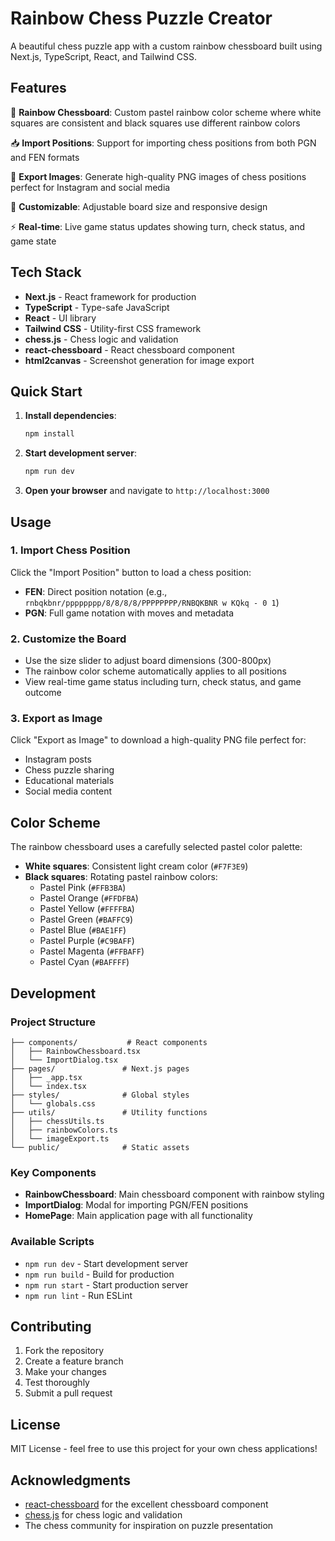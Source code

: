 # Rainbow Chess Puzzle Creator

A beautiful chess puzzle app with a custom rainbow chessboard built using Next.js, TypeScript, React, and Tailwind CSS.

## Features

🌈 **Rainbow Chessboard**: Custom pastel rainbow color scheme where white squares are consistent and black squares use different rainbow colors

📥 **Import Positions**: Support for importing chess positions from both PGN and FEN formats

📸 **Export Images**: Generate high-quality PNG images of chess positions perfect for Instagram and social media

🎨 **Customizable**: Adjustable board size and responsive design

⚡ **Real-time**: Live game status updates showing turn, check status, and game state

## Tech Stack

- **Next.js** - React framework for production
- **TypeScript** - Type-safe JavaScript
- **React** - UI library
- **Tailwind CSS** - Utility-first CSS framework
- **chess.js** - Chess logic and validation
- **react-chessboard** - React chessboard component
- **html2canvas** - Screenshot generation for image export

## Quick Start

1. **Install dependencies**:
   ```bash
   npm install
   ```

2. **Start development server**:
   ```bash
   npm run dev
   ```

3. **Open your browser** and navigate to `http://localhost:3000`

## Usage

### 1. Import Chess Position

Click the "Import Position" button to load a chess position:

- **FEN**: Direct position notation (e.g., `rnbqkbnr/pppppppp/8/8/8/8/PPPPPPPP/RNBQKBNR w KQkq - 0 1`)
- **PGN**: Full game notation with moves and metadata

### 2. Customize the Board

- Use the size slider to adjust board dimensions (300-800px)
- The rainbow color scheme automatically applies to all positions
- View real-time game status including turn, check status, and game outcome

### 3. Export as Image

Click "Export as Image" to download a high-quality PNG file perfect for:
- Instagram posts
- Chess puzzle sharing
- Educational materials
- Social media content

## Color Scheme

The rainbow chessboard uses a carefully selected pastel color palette:

- **White squares**: Consistent light cream color (`#F7F3E9`)
- **Black squares**: Rotating pastel rainbow colors:
  - Pastel Pink (`#FFB3BA`)
  - Pastel Orange (`#FFDFBA`) 
  - Pastel Yellow (`#FFFFBA`)
  - Pastel Green (`#BAFFC9`)
  - Pastel Blue (`#BAE1FF`)
  - Pastel Purple (`#C9BAFF`)
  - Pastel Magenta (`#FFBAFF`)
  - Pastel Cyan (`#BAFFFF`)

## Development

### Project Structure

```
├── components/           # React components
│   ├── RainbowChessboard.tsx
│   └── ImportDialog.tsx
├── pages/               # Next.js pages
│   ├── _app.tsx
│   └── index.tsx
├── styles/              # Global styles
│   └── globals.css
├── utils/               # Utility functions
│   ├── chessUtils.ts
│   ├── rainbowColors.ts
│   └── imageExport.ts
└── public/              # Static assets
```

### Key Components

- **RainbowChessboard**: Main chessboard component with rainbow styling
- **ImportDialog**: Modal for importing PGN/FEN positions
- **HomePage**: Main application page with all functionality

### Available Scripts

- `npm run dev` - Start development server
- `npm run build` - Build for production
- `npm run start` - Start production server
- `npm run lint` - Run ESLint

## Contributing

1. Fork the repository
2. Create a feature branch
3. Make your changes
4. Test thoroughly
5. Submit a pull request

## License

MIT License - feel free to use this project for your own chess applications!

## Acknowledgments

- [react-chessboard](https://github.com/Clariity/react-chessboard) for the excellent chessboard component
- [chess.js](https://github.com/jhlywa/chess.js) for chess logic and validation
- The chess community for inspiration on puzzle presentation
